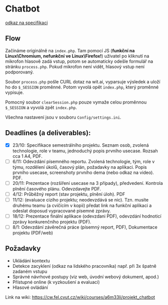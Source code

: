 # Chatbot

[odkaz na specifikaci](https://docs.google.com/document/d/14DRHdTtwY4aQcFWJZlGKAe5Y4F5RFz9tmOefzaeQu2g/edit?usp=sharing)

## Flow

Začínáme originálně na `index.php`. Tam pomocí JS (**funkční na Linux\Chromium, nefunkční ve Linux\Firefox!**) uživatel po kliknutí na mikrofon hlasově zadá vstup, potom se automaticky odešle formulář na stránku `process.php`. Pokud mikrofon není vidět, hlasový vstup není podporovaný. 

Soubor `process.php` pošle CURL dotaz na wit.ai, vyparsuje výsledek a uloží ho do `$_SESSION` proměnné. Potom vyvolá opět `index.php`, který proměnné vypisuje. 

Pomocný soubor `clearSession.php` pouze vymaže celou proměnnou `$_SESSION` a vyvolá zpět `index.php`. 

Všechna nastavení jsou v souboru `Config/settings.ini`. 

## Deadlines (a deliverables):

 - [x] 23/10: Specifikace semestrálního projektu. Seznam osob, zvolená technologie, role v teamu, jednoduchý popis prvního usecase. Rozsah cca 1 A4, PDF.
 - [ ] 6/11: Odevzdání písemného reportu. Zvolená technologie, tým, role v týmu, rozdělení úkolů, časový plán, požadavky na aplikaci. Popis prvního usecase, screenshoty prvního dema (nebo odkaz na video). PDF. 
 - [ ] 20/11: Prezentace (rozšíření usecase na 3 případy), předvedení. Kontrola plnění časového plánu. Odevzdavejte PDF.
 - [ ] 4/12: Průběžný report (stav projektu, plnění úloh). PDF
 - [ ] 11/12: (evaluace cizího projektu; neodevzdává se nic). Tzn. musíte druhému teamu (a cvičícím v kopii) předat link na funkční aplikaci a odeslat doposud vypracované písemné zprávy.
 - [ ] 18/12: Prezentace finální aplikace (odevzdani PDF), odevzdání hodnoticí zprávy konkurenčního projektu (PDF).
 - [ ] 8/1: Odevzdání závěrečná práce (písemný report, PDF), Dokumentace projektu (PDF/web)

## Požadavky

 - Ukládání kontextu
 - Detekce zacyklení (odkaz na lidského pracovníka) např. při 3x špatně zadaném vstupu
 - Správné návrhové postupy (viz web, úvodní webový dokument, apod.)
 - Přístupné online (k vyzkoušení a evaluaci)
 - Hlasové ovládání

Link na wiki: https://cw.fel.cvut.cz/wiki/courses/a6m33li/projekt_chatbot

